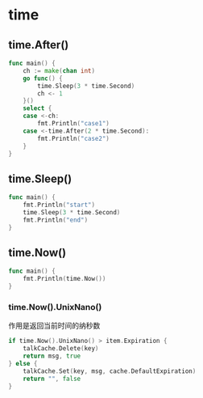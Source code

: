 # time

## time.After()
    
```go
func main() {
    ch := make(chan int)
    go func() {
        time.Sleep(3 * time.Second)
        ch <- 1
    }()
    select {
    case <-ch:
        fmt.Println("case1")
    case <-time.After(2 * time.Second):
        fmt.Println("case2")
    }
}
```

## time.Sleep()

```go
func main() {
    fmt.Println("start")
    time.Sleep(3 * time.Second)
    fmt.Println("end")
}
```

## time.Now()

```go
func main() {
    fmt.Println(time.Now())
}
```

### time.Now().UnixNano()
作用是返回当前时间的纳秒数

```go
if time.Now().UnixNano() > item.Expiration {
	talkCache.Delete(key)
	return msg, true
} else {
	talkCache.Set(key, msg, cache.DefaultExpiration)
	return "", false
}
```